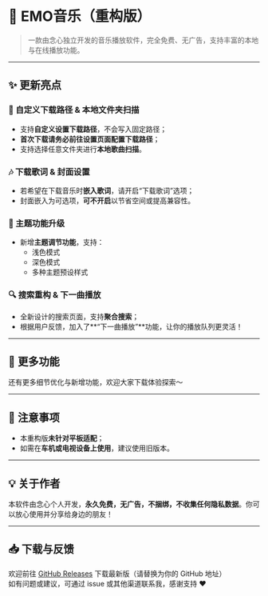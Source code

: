 # 🎵 EMO音乐（重构版）

> 一款由念心独立开发的音乐播放软件，完全免费、无广告，支持丰富的本地与在线播放功能。

---

## ✨ 更新亮点

### 📁 自定义下载路径 & 本地文件夹扫描

- 支持**自定义设置下载路径**，不会写入固定路径；
- **首次下载请务必前往设置页面配置下载路径**；
- 支持选择任意文件夹进行**本地歌曲扫描**。

### 🎶 下载歌词 & 封面设置

- 若希望在下载音乐时**嵌入歌词**，请开启“下载歌词”选项；
- 封面嵌入为可选项，**可不开启**以节省空间或提高兼容性。

### 🎨 主题功能升级

- 新增**主题调节功能**，支持：
  - 浅色模式
  - 深色模式
  - 多种主题预设样式

### 🔍 搜索重构 & 下一曲播放

- 全新设计的搜索页面，支持**聚合搜索**；
- 根据用户反馈，加入了**“下一曲播放”**功能，让你的播放队列更灵活！

---

## 🧭 更多功能

还有更多细节优化与新增功能，欢迎大家下载体验探索～

---

## 📌 注意事项

- 本重构版**未针对平板适配**；
- 如需在**车机或电视设备上使用**，建议使用旧版本。

---

## 💡 关于作者

本软件由念心个人开发，**永久免费，无广告，不捆绑，不收集任何隐私数据**。你可以放心使用并分享给身边的朋友！

---

## 📥 下载与反馈

欢迎前往 [GitHub Releases](#) 下载最新版（请替换为你的 GitHub 地址）  
如有问题或建议，可通过 issue 或其他渠道联系我，感谢支持 ❤️
